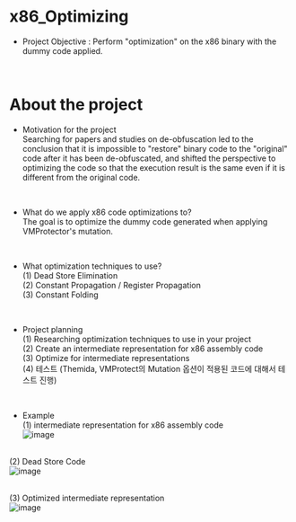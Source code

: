 # x86_Optimizing
- Project Objective : Perform "optimization" on the x86 binary with the dummy code applied.<br>
<br>

# About the project
- Motivation for the project <br>
Searching for papers and studies on de-obfuscation led to the conclusion that it is impossible to "restore" binary code to the "original" code after it has been de-obfuscated, and shifted the perspective to optimizing the code so that the execution result is the same even if it is different from the original code.
<br>

- What do we apply x86 code optimizations to?<br>
The goal is to optimize the dummy code generated when applying VMProtector's mutation.<br>
<br>

- What optimization techniques to use? <br>
    (1) Dead Store Elimination<br>
    (2) Constant Propagation / Register Propagation<br>
    (3) Constant Folding<br>
<br>

- Project planning<br>
    (1) Researching optimization techniques to use in your project<br>
    (2) Create an intermediate representation for x86 assembly code<br>
    (3) Optimize for intermediate representations<br>
    (4) 테스트 (Themida, VMProtect의 Mutation 옵션이 적용된 코드에 대해서 테스트 진행)<br>
<br>

- Example<br>
(1) intermediate representation for x86 assembly code<br>
![image](https://user-images.githubusercontent.com/15829327/236723160-22374843-4206-44ce-b431-5446805cce70.png)<br><br>

(2) Dead Store Code<br>
![image](https://github.com/DoubleS1405/x86_Optimizing/assets/15829327/ad1eb2fd-44e9-40b7-bb43-a50554cd8efb)<br><br>

(3) Optimized intermediate representation <br>
![image](https://github.com/DoubleS1405/x86_Optimizing/assets/15829327/691a1703-4d8c-40d1-88f4-3089e73827e0)<br><br>

<br>
